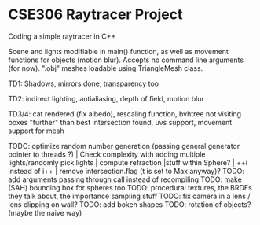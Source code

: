 # CSE306 Raytracer Project
 Coding a simple raytracer in C++

Scene and lights modifiable in main() function, as well as movement functions for objects (motion blur). Accepts no command line arguments (for now). ".obj" meshes loadable using TriangleMesh class.

TD1: Shadows, mirrors done, transparency too

TD2: indirect lighting, antialiasing, depth of field, motion blur

TD3/4: cat rendered (fix albedo), rescaling function, bvhtree not visiting boxes "further" than best intersection found, uvs support, movement support for mesh

TODO: optimize random number generation (passing general generator pointer to threads ?) | Check complexity with adding multiple lights/randomly pick lights | compute refraction |stuff within Sphere? | ++i instead of i++ | remove intersection.flag (t is set to Max anyway)?
TODO: add arguments passing through call instead of recompiling
TODO: make (SAH) bounding box for spheres too
TODO: procedural textures, the BRDFs they talk about, the importance sampling stuff
TODO: fix camera in a lens / lens clipping on wall?
TODO: add bokeh shapes
TODO: rotation of objects? (maybe the naive way)
